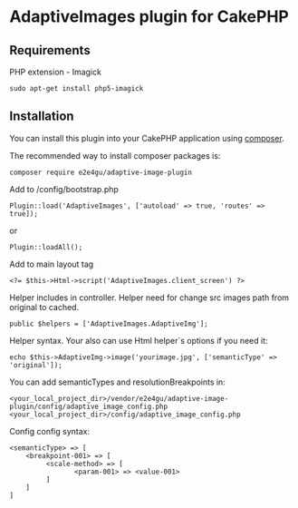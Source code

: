 # AdaptiveImages plugin for CakePHP

## Requirements
PHP extension - Imagick
```
sudo apt-get install php5-imagick
```

## Installation



You can install this plugin into your CakePHP application using [composer](http://getcomposer.org).

The recommended way to install composer packages is:

```
composer require e2e4gu/adaptive-image-plugin
```
Add to /config/bootstrap.php
```
Plugin::load('AdaptiveImages', ['autoload' => true, 'routes' => true]);
```
or 
```
Plugin::loadAll();
```
Add to main layout <head> tag
```
<?= $this->Html->script('AdaptiveImages.client_screen') ?>
```
Helper includes in controller. Helper need for change src images path from original to cached.
```
public $helpers = ['AdaptiveImages.AdaptiveImg'];
```
Helper syntax. Your also can use Html helper`s options if you need it:
```
echo $this->AdaptiveImg->image('yourimage.jpg', ['semanticType' => 'original']);
```
You can add semanticTypes and resolutionBreakpoints in:
```
<your_local_project_dir>/vendor/e2e4gu/adaptive-image-plugin/config/adaptive_image_config.php
<your_local_project_dir>/config/adaptive_image_config.php
```
Config config syntax:
```
<semanticType> => [
    <breakpoint-001> => [
         <scale-method> => [
                <param-001> => <value-001>
         ]
    ]
]
```
